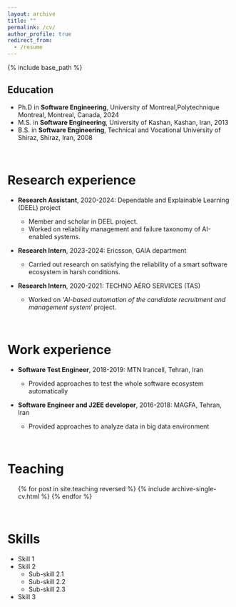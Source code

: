 ```yaml
---
layout: archive
title: ""
permalink: /cv/
author_profile: true
redirect_from:
  - /resume
---
```


{% include base_path %}

## Education
* Ph.D in **Software Engineering**, University of Montreal,Polytechnique Montreal, Montreal, Canada, 2024
* M.S. in **Software Engineering**, University of Kashan, Kashan, Iran, 2013
* B.S. in **Software Engineering**, Technical and Vocational University of Shiraz, Shiraz, Iran, 2008
<br>

# Research experience
* **Research Assistant**, 2020-2024: Dependable and Explainable Learning (DEEL) project
  * Member and scholar in DEEL project.
  * Worked on reliability management and failure taxonomy of AI-enabled systems.


* **Research Intern**, 2023-2024: Ericsson, GAIA department
  * Carried out research on satisfying the reliability of a smart software ecosystem in harsh conditions.


* **Research Intern**, 2020-2021: TECHNO AÉRO SERVICES (TAS)
  * Worked on ‘*AI-based automation of the candidate recruitment and management system*’ project.
<br>

Work experience
======
* **Software Test Engineer**, 2018-2019: MTN Irancell, Tehran, Iran
  * Provided approaches to test the whole software ecosystem automatically
 
* **Software Engineer and J2EE developer**, 2016-2018: MAGFA, Tehran, Iran
  * Provided approaches to analyze data in big data environment
<br>

Teaching
======
  <ul>{% for post in site.teaching reversed %}
    {% include archive-single-cv.html %}
  {% endfor %}</ul>
<br>

Skills
======
* Skill 1
* Skill 2
  * Sub-skill 2.1
  * Sub-skill 2.2
  * Sub-skill 2.3
* Skill 3
  
